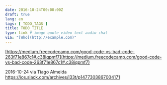 ```yaml
---
date: 2016-10-24T00:00:00Z
draft: true
lang: en
tags: [ TODO_TAGS ]
title: TODO_TITLE
type: link # image quote video text audio chat
via: "[Who](http://example.com)"
---
```



[https://medium.freecodecamp.com/good-code-vs-bad-code-263f71e867c1#.c38iqpmf7](https://medium.freecodecamp.com/good-code-vs-bad-code-263f71e867c1#.c38iqpmf7)

2016-10-24 via Tiago Almeida
https://ios.slack.com/archives/l33t/p1477303867004171

